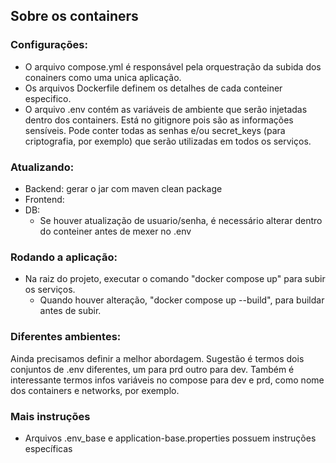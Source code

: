 ## Sobre os containers

### Configurações:
- O arquivo compose.yml é responsável pela orquestração da subida dos conainers como uma unica aplicação.
- Os arquivos Dockerfile definem os detalhes de cada conteiner especifico.
- O arquivo .env contém as variáveis de ambiente que serão injetadas dentro dos containers. Está no gitignore pois são as informações sensíveis. Pode conter todas as senhas e/ou secret_keys (para criptografia, por exemplo) que serão utilizadas em todos os serviços.
### Atualizando:
- Backend: gerar o jar com maven clean package
- Frontend:
- DB:
  - Se houver atualização de usuario/senha, é necessário alterar dentro do conteiner antes de mexer no .env
### Rodando a aplicação:
- Na raiz do projeto, executar o comando "docker compose up" para subir os serviços.
  - Quando houver alteração, "docker compose up --build", para buildar antes de subir.
### Diferentes ambientes:
Ainda precisamos definir a melhor abordagem. Sugestão é termos dois conjuntos de .env diferentes, um para prd outro para dev.
Também é interessante termos infos variáveis no compose para dev e prd, como nome dos containers e networks, por exemplo.
### Mais instruções
- Arquivos .env_base e application-base.properties possuem instruções específicas